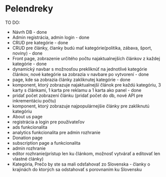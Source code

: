 # Pelendreky

TO DO:
- Návrh DB - done
- Admin registrácia, admin login - done
- CRUD pre kategórie - done
- CRUD pre články, članky budú mať kategórie(politika, zábava, šport, noviny) - done
- Front page, zobrazenie určitého počtu najaktualnejších článkov z každej kategórie - done
- dynamický navbar s možnosťou prekliknúť na jednotlivé kategórie článkov, nové kategórie sa zobrazia v navbare po vytvorení - done
- page, kde sa zobrazia články zakliknutej kategórie - done
- komponent, ktorý zobrazuje najaktualnejší článok pre každú kategóriu, 3 karty s článkami, 1 karta pre reklamu a 1 karta ako panel - done
- pridať počet zobrazení článku (pridať počet do db, nové API pre inkrementáciu počtu)
- komponent, ktorý zobrazuje najpopulárnejšie články pre zakliknutú kategóriu
- About us page
- registrácia a login pre používateľov
- ads funkcionalita
- analytics funkcionalita pre admin rozhranie
- Donation page
- subscription page a funkcionalita
- admin rozhranie
- editor rozhranie(prístup len ku článkom, možnosť vytvárať a editovať len vlastné ćlánky)
- Kategória, Prečo by ste sa mali odsťahovať zo Slovenska - članky o krajinách do ktorých sa odstahovať s porovnaním ku Slovensku
